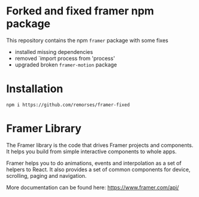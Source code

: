 # Forked and fixed framer npm package

This repository contains the npm `framer` package with some fixes

-   installed missing dependencies
-   removed `import process from 'process'
-   upgraded broken `framer-motion` package

# Installation

```
npm i https://github.com/remorses/framer-fixed
```

# Framer Library

The Framer library is the code that drives Framer projects and components. It helps you build from simple interactive components to whole apps.

Framer helps you to do animations, events and interpolation as a set of helpers to React. It also provides a set of common components for device, scrolling, paging and navigation.

More documentation can be found here: https://www.framer.com/api/
